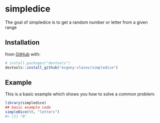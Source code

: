 
<!-- README.md is generated from README.Rmd. Please edit that file -->
simpledice
==========

<!-- badges: start -->
<!-- badges: end -->
The goal of simpledice is to get a random number or letter from a given range

Installation
------------



from [GitHub](https://github.com/) with:

``` r
# install.packages("devtools")
devtools::install_github("evgeny-vlasov/simpledice")
```

Example
-------

This is a basic example which shows you how to solve a common problem:

``` r
library(simpledice)
## basic example code
simpleDice(50, "letters")
#> [1] "N"
```
